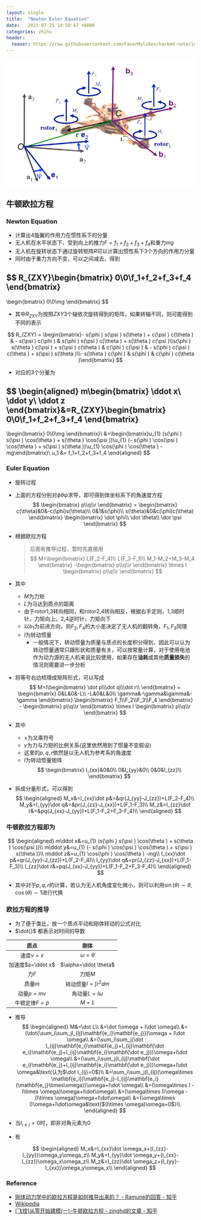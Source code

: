 ```yaml
---
layout: single
title:  "Newton Euler Equation"
date:   2021-07-25 14:50:47 +0800
categories: zhihu
header:
  teaser: https://raw.githubusercontent.com/FavorMylikes/hackmd-note/img/img/20210726104110.png
---
```


<img src="https://raw.githubusercontent.com/FavorMylikes/hackmd-note/img/img/20210726104110.png"/>

## 牛顿欧拉方程

### Newton Equation

- 计算出4旋翼的作用力在惯性系下的分量
- 无人机在水平状态下，受到向上的推力$F=f_1+f_2+f_3+f_4$和重力$mg$
- 无人机在旋转状态下通过旋转矩阵$R$可以计算出惯性系下3个方向的作用力分量
- 同时由于重力方向不变，可以之间减去，得到

$$
R_{ZXY}\begin{bmatrix}
    0\\0\\f_1+f_2+f_3+f_4
\end{bmatrix}
-
\begin{bmatrix}
    0\\0\\mg
\end{bmatrix}
$$

- 其中$R_{ZXY}$为按照$ZXY$3个轴依次旋转得到的矩阵，如果转轴不同，则可能得到不同的表示

$$
R_{ZXY} = \begin{bmatrix}- s(\phi ) s(\psi ) s(\theta ) + c(\psi ) c(\theta ) & - s(\psi ) c(\phi ) & s(\phi ) s(\psi ) c(\theta ) + s(\theta ) c(\psi )\\s(\phi ) s(\theta ) c(\psi ) + s(\psi ) c(\theta ) & c(\phi ) c(\psi ) & - s(\phi ) c(\psi ) c(\theta ) + s(\psi ) s(\theta )\\- s(\theta ) c(\phi ) & s(\phi ) & c(\phi ) c(\theta )\end{bmatrix}
$$

- 对应的3个分量为

$$
\begin{aligned}
m\begin{bmatrix}
    \ddot x\\
    \ddot y\\
    \ddot z
\end{bmatrix}&=R_{ZXY}\begin{bmatrix}
    0\\0\\f_1+f_2+f_3+f_4
\end{bmatrix}
-
\begin{bmatrix}
    0\\0\\mg
\end{bmatrix}\\
&=\begin{bmatrix}u_{1} (s(\phi ) s(\psi ) \cos(\theta ) + s(\theta ) \cos(\psi ))\\u_{1} (- s(\phi ) \cos(\psi ) \cos(\theta ) + s(\psi ) s(\theta ))\\u_{1} \cos(\phi ) \cos(\theta ) -mg\end{bmatrix}\\
u_1 &= f_1+f_2+f_3+f_4
\end{aligned}
$$

### Euler Equation

- 旋转过程
- 上面的方程分别对$\phi \theta \psi$求导，即可得到体坐标系下的角速度方程
$$
\begin{bmatrix}
    p\\q\\r
\end{bmatrix}
=
\begin{bmatrix}
    c(\theta)&0&-c(\phi)s(\theta)\\
    0&1&s(\phi)\\
    s(\theta)&0&c(\phi)c(\theta)
\end{bmatrix}
\begin{bmatrix}
    \dot \phi\\
    \dot \theta\\
    \dot \psi
\end{bmatrix}
$$

- 根据欧拉方程
    > 后面有推导过程，暂时先直接用
$$
M=\begin{bmatrix}
    L(F_2-F_4)\\
    L(F_3-F_1)\\
    M_1-M_2+M_3-M_4
\end{bmatrix}
-\begin{bmatrix}
    p\\q\\r
\end{bmatrix}
\times
I
\begin{bmatrix}
    p\\q\\r
\end{bmatrix}
$$

- 其中
  - $M$为力矩
  - $L$为马达到质点的距离
  - 由于rotor1,3转向相同，和rotor2,4转向相反，根据右手定则，1,3顺时针，力矩向上，2,4逆时针，力矩向下
  - 以$b_1$为前进方向，则$F_2,F_4$的大小差决定了无人机的翻转角，$F_1,F_3$同理
  - $I$为转动惯量
    - 一般情况下，转动惯量为质量与质点的长度积分得到，因此可以认为转动惯量通常只跟形状和质量有关，可以按常量计算，对于使用电池作为动力源的无人机来说比较使用，如果存在**油耗**或其他**质量损失**的情况则需要进一步分析
- 将等号右边梳理成矩阵形式，可以写成
$$
M=I\begin{bmatrix}
    \dot p\\\dot q\\\dot r\\
\end{bmatrix}
=
\begin{bmatrix}
    0&L&0&-L\\
    -L&0&L&0\\
    \gamma&-\gamma&\gamma&-\gamma
\end{bmatrix}
\begin{bmatrix}
    F_1\\F_2\\F_3\\F_4
\end{bmatrix} -
\begin{bmatrix}
p\\q\\r
\end{bmatrix}
\times
I
\begin{bmatrix}
p\\q\\r
\end{bmatrix}
$$
- 其中
  - $\times$为叉乘符号
  - $\gamma$为力与力矩的比例关系(这里依然用到了惯量不变假设)
  - 这里的$p,q,r$依然是以无人机为参考系的角速度
  - $I$为转动惯量矩阵
  $$
    \begin{bmatrix}
        I_{xx}&0&0\\
        0&I_{yy}&0\\
        0&0&I_{zz}\\
    \end{bmatrix}
  $$
- 拆成分量形式，可以得到
$$
\begin{aligned}
    M_x&=I_{xx}\dot p&=&qr(J_{yy}-J_{zz})+L(F_2-F_4)\\
    M_y&=I_{yy}\dot q&=&pr(J_{zz}-J_{xx})+L(F_1-F_3)\\
    M_z&=I_{zz}\dot r&=&pq(J_{xx}-J_{yy})+L(F_1-F_2+F_3-F_4)\\
\end{aligned}
$$

### 牛顿欧拉方程即为

$$
\begin{aligned}
m\ddot x&=u_{1} (s(\phi ) s(\psi ) \cos(\theta ) + s(\theta ) \cos(\psi ))\\
m\ddot y&=u_{1} (- s(\phi ) \cos(\psi ) \cos(\theta ) + s(\psi ) s(\theta ))\\
m\ddot z&=u_{1} \cos(\phi ) \cos(\theta ) -mg\\
I_{xx}\dot p&=qr(J_{yy}-J_{zz})+L(F_2-F_4)\\
I_{yy}\dot q&=pr(J_{zz}-J_{xx})+L(F_1-F_3)\\
I_{zz}\dot r&=pq(J_{xx}-J_{yy})+L(F_1-F_2+F_3-F_4)\\
\end{aligned}
$$

- 其中对于$p,q,r$的计算，若认为无人机角度变化微小，则可以利用$\sin(\theta)\sim\theta, \cos(\theta)\sim1$进行代换

### 欧拉方程的推导

- 为了便于类比，放一个质点平动和刚体转动的公式对比
- $\dot{}$  都表示对时间的导数

|质点|刚体|
|:-:|:-:|
|速度$v=\dot x$|$\omega=\dot \theta$|
|加速度$a=\ddot x$|$\alpha=\ddot \theta$|
|力$F$|力矩$M$|
|质量$m$|转动惯量$I=\int r^2dm$|
|动量$p=mv$|角动量$L=I\omega$|
|牛顿定律$F=\dot p$|$M=\dot L$

- 推导
$$
\begin{aligned}
    M&=\dot L\\
    &=\dot I\omega + I\dot \omega\\
    &=(\dot{\sum_i\sum_jI_{ij}\mathbf{e_i}\mathbf{e_j}})\omega + I\dot \omega\\
    &=(\sum_i\sum_j(\dot I_{ij}\mathbf{e_i}\mathbf{e_j}+I_{ij}\mathbf{\dot e_i}\mathbf{e_j}+I_{ij}\mathbf{e_i}\mathbf{\dot e_j}))\omega+I\dot \omega\\
    &=(\sum_i\sum_j(I_{ij}\mathbf{\dot e_i}\mathbf{e_j}+I_{ij}\mathbf{e_i}\mathbf{\dot e_j}))\omega+I\dot \omega&\text{认为$\dot I_{ij}=0$}\\
    &=\sum_i\sum_j(I_{ij}(\omega\times \mathbf{e_i})\mathbf{e_j}-I_{ij}\mathbf{e_i}(\mathbf{e_j}\times\omega))\omega+I\dot \omega\\
    &=(\omega\times I - I\times \omega)\omega+I\dot\omega\\
    &=(\omega\times I)\omega - (I\times \omega)\omega+I\dot\omega\\
    &=(\omega\times I)\omega+I\dot\omega&\text{$(I\times \omega)\omega=0$}\\
\end{aligned}
$$

- 当$I_{i\neq j}=0$时，即非对角元素为0
- 有

$$
\begin{aligned}
M_x&=I_{xx}\dot \omega_x+(I_{zz}-I_{yy})\omega_y\omega_z\\
M_y&=I_{yy}\dot \omega_y+(I_{xx}-I_{zz})\omega_x\omega_z\\
M_z&=I_{zz}\dot \omega_z+(I_{yy}-I_{xx})\omega_y\omega_x\\
\end{aligned}
$$

### Reference

- [刚体动力学中的欧拉方程是如何推导出来的？ - Ramune的回答 - 知乎](https://www.zhihu.com/question/327324524/answer/705009156)
- [Wikipedia](https://zh.wikipedia.org/wiki/%E6%AC%A7%E6%8B%89%E6%96%B9%E7%A8%8B_(%E5%88%9A%E4%BD%93%E8%BF%90%E5%8A%A8))
- [[飞控]从零开始建模(一)-牛顿欧拉方程 - zinghd的文章 - 知乎](https://zhuanlan.zhihu.com/p/47868515)